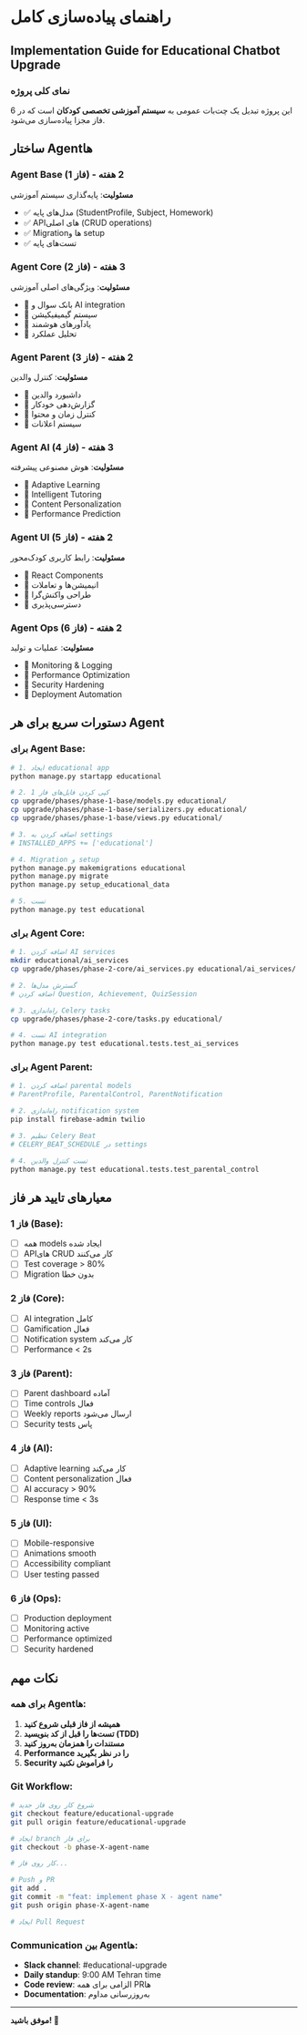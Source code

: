 # راهنمای پیاده‌سازی کامل
## Implementation Guide for Educational Chatbot Upgrade

### نمای کلی پروژه

این پروژه تبدیل یک چت‌بات عمومی به **سیستم آموزشی تخصصی کودکان** است که در 6 فاز مجزا پیاده‌سازی می‌شود.

## ساختار Agent‌ها

### Agent Base (فاز 1) - 2 هفته
**مسئولیت**: پایه‌گذاری سیستم آموزشی
- ✅ مدل‌های پایه (StudentProfile, Subject, Homework)
- ✅ API‌های اصلی (CRUD operations)
- ✅ Migration‌ها و setup
- ✅ تست‌های پایه

### Agent Core (فاز 2) - 3 هفته  
**مسئولیت**: ویژگی‌های اصلی آموزشی
- 🔄 بانک سوال و AI integration
- 🔄 سیستم گیمیفیکیشن
- 🔄 یادآورهای هوشمند
- 🔄 تحلیل عملکرد

### Agent Parent (فاز 3) - 2 هفته
**مسئولیت**: کنترل والدین
- 🔄 داشبورد والدین
- 🔄 گزارش‌دهی خودکار
- 🔄 کنترل زمان و محتوا
- 🔄 سیستم اعلانات

### Agent AI (فاز 4) - 3 هفته
**مسئولیت**: هوش مصنوعی پیشرفته
- 🔄 Adaptive Learning
- 🔄 Intelligent Tutoring
- 🔄 Content Personalization
- 🔄 Performance Prediction

### Agent UI (فاز 5) - 2 هفته
**مسئولیت**: رابط کاربری کودک‌محور
- 🔄 React Components
- 🔄 انیمیشن‌ها و تعاملات
- 🔄 طراحی واکنش‌گرا
- 🔄 دسترسی‌پذیری

### Agent Ops (فاز 6) - 2 هفته
**مسئولیت**: عملیات و تولید
- 🔄 Monitoring & Logging
- 🔄 Performance Optimization
- 🔄 Security Hardening
- 🔄 Deployment Automation

## دستورات سریع برای هر Agent

### برای Agent Base:
```bash
# 1. ایجاد educational app
python manage.py startapp educational

# 2. کپی کردن فایل‌های فاز 1
cp upgrade/phases/phase-1-base/models.py educational/
cp upgrade/phases/phase-1-base/serializers.py educational/
cp upgrade/phases/phase-1-base/views.py educational/

# 3. اضافه کردن به settings
# INSTALLED_APPS += ['educational']

# 4. Migration و setup
python manage.py makemigrations educational
python manage.py migrate
python manage.py setup_educational_data

# 5. تست
python manage.py test educational
```

### برای Agent Core:
```bash
# 1. اضافه کردن AI services
mkdir educational/ai_services
cp upgrade/phases/phase-2-core/ai_services.py educational/ai_services/

# 2. گسترش مدل‌ها
# اضافه کردن Question, Achievement, QuizSession

# 3. راه‌اندازی Celery tasks
cp upgrade/phases/phase-2-core/tasks.py educational/

# 4. تست AI integration
python manage.py test educational.tests.test_ai_services
```

### برای Agent Parent:
```bash
# 1. اضافه کردن parental models
# ParentProfile, ParentalControl, ParentNotification

# 2. راه‌اندازی notification system
pip install firebase-admin twilio

# 3. تنظیم Celery Beat
# CELERY_BEAT_SCHEDULE در settings

# 4. تست کنترل والدین
python manage.py test educational.tests.test_parental_control
```

## معیارهای تایید هر فاز

### فاز 1 (Base):
- [ ] همه models ایجاد شده
- [ ] API‌های CRUD کار می‌کنند
- [ ] Test coverage > 80%
- [ ] Migration بدون خطا

### فاز 2 (Core):
- [ ] AI integration کامل
- [ ] Gamification فعال
- [ ] Notification system کار می‌کند
- [ ] Performance < 2s

### فاز 3 (Parent):
- [ ] Parent dashboard آماده
- [ ] Time controls فعال
- [ ] Weekly reports ارسال می‌شود
- [ ] Security tests پاس

### فاز 4 (AI):
- [ ] Adaptive learning کار می‌کند
- [ ] Content personalization فعال
- [ ] AI accuracy > 90%
- [ ] Response time < 3s

### فاز 5 (UI):
- [ ] Mobile-responsive
- [ ] Animations smooth
- [ ] Accessibility compliant
- [ ] User testing passed

### فاز 6 (Ops):
- [ ] Production deployment
- [ ] Monitoring active
- [ ] Performance optimized
- [ ] Security hardened

## نکات مهم

### برای همه Agent‌ها:
1. **همیشه از فاز قبلی شروع کنید**
2. **تست‌ها را قبل از کد بنویسید (TDD)**
3. **مستندات را همزمان به‌روز کنید**
4. **Performance را در نظر بگیرید**
5. **Security را فراموش نکنید**

### Git Workflow:
```bash
# شروع کار روی فاز جدید
git checkout feature/educational-upgrade
git pull origin feature/educational-upgrade

# ایجاد branch برای فاز
git checkout -b phase-X-agent-name

# کار روی فاز...

# Push و PR
git add .
git commit -m "feat: implement phase X - agent name"
git push origin phase-X-agent-name

# ایجاد Pull Request
```

### Communication بین Agent‌ها:
- **Slack channel**: #educational-upgrade
- **Daily standup**: 9:00 AM Tehran time
- **Code review**: الزامی برای همه PR‌ها
- **Documentation**: به‌روزرسانی مداوم

---

**موفق باشید! 🚀**
